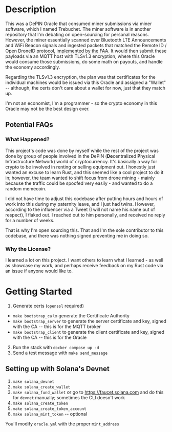 # Description

This was a DePIN Oracle that consumed miner submissions via miner software, which I named Trebuchet. The miner software is in another repository that I'm debating on open-sourcing for personal reasons. However, the miner essentially scanned over Bluetooth LTE Announcements and WiFi Beacon signals and ingested packets that matched the Remote ID / Open DroneID protocol, [implemented by the FAA](https://www.faa.gov/uas/getting_started/remote_id). It would then submit these payloads via an MQTT host with TLSv1.3 encryption, where this Oracle would consume those submissions, do some math on payouts, and handle the economy accordingly.

Regarding the TLSv1.3 encryption, the plan was that certificates for the individual machines would be issued via this Oracle and assigned a "Wallet" -- although, the certs don't care about a wallet for now, just that they match up.

I'm not an economist, I'm a programmer - so the crypto economy in this Oracle may not be the best design ever.

## Potential FAQs

### What Happened?

This project's code was done by myself while the rest of the project was done by group of people involved in the DePIN (**De**centralized **P**hysical **I**nfrastructure **N**etwork) world of cryptocurrency. It's basically a way for crypto to be involved in renting or selling equipment out. I honestly just wanted an excuse to learn Rust, and this seemed like a cool project to do it in; however, the team wanted to shift focus from drone mining - mainly because the traffic could be spoofed very easily - and wanted to do a random memecoin.

I did not have time to adjust this codebase after putting hours and hours of work into this during my paternity leave, and I just had twins. However, according to the influencer via a Tweet (I will not name his name out of respect), I flaked out. I reached out to him personally, and received no reply for a number of weeks.

That is why I'm open sourcing this. That and I'm the sole contributor to this codebase, and there was nothing signed preventing me in doing so.

### Why the License?

I learned a lot on this project. I want others to learn what I learned - as well as showcase my work, and perhaps receive feedback on my Rust code via an issue if anyone would like to.

# Getting Started

1. Generate certs (`openssl` required)
  - `make bootstrap_ca` to generate the Certificate Authority
  - `make bootstrap_server` to generate the server certificate and key, signed with the CA -- this is for the MQTT broker
  - `make bootstrap_client` to generate the client certificate and key, signed with the CA -- this is for the Oracle

2. Run the stack with `docker compose up -d`
3. Send a test message with `make send_message`

## Setting up with Solana's Devnet

1. `make solana_devnet`
2. `make solana_create_wallet`
3. `make solana_fund_wallet` or go to https://faucet.solana.com and do this for `devnet` manually; sometimes the CLI doesn't work
4. `make solana_create_token`
5. `make solana_create_token_account`
6. `make solana_mint_token` -- optional

You'll modify `oracle.yml` with the proper `mint_address`
